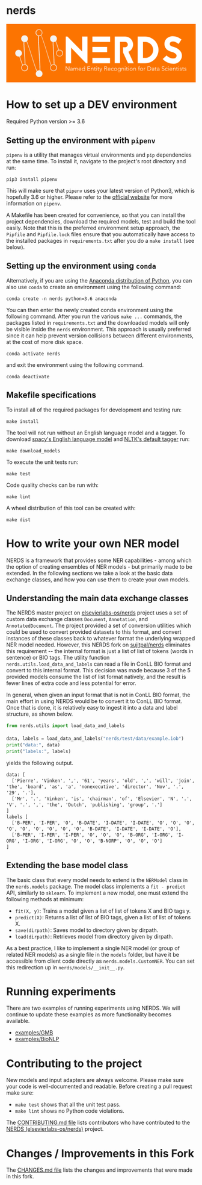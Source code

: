 # nerds
![nerds logo](docs/nerds.png)

# How to set up a DEV environment

Required Python version >= 3.6

## Setting up the environment with `pipenv`

`pipenv` is a utility that manages virtual environments and `pip` dependencies at the same time. To install it, navigate to the project's root directory and run:

```
pip3 install pipenv
```

This will make sure that `pipenv` uses your latest version of Python3, which is hopefully 3.6 or higher. Please refer to the [official website](https://docs.pipenv.org/) for more information on `pipenv`.

A Makefile has been created for convenience, so that you can install the project dependencies, download the required models, test and build the tool easily. Note that this is the preferred environment setup approach, the `Pipfile` and `Pipfile.lock` files ensure that you automatically have access to the installed packages in `requirements.txt` after you do a `make install` (see below).

## Setting up the environment using `conda`

Alternatively, if you are using the [Anaconda distribution of Python](https://www.anaconda.com/), you can also use `conda` to create an environment using the following command:

```
conda create -n nerds python=3.6 anaconda
```

You can then enter the newly created conda environment using the following command. After you run the various `make ...` commands, the packages listed in `requirements.txt` and the downloaded models will only be visible inside the `nerds` environment. This approach is usually preferred since it can help prevent version collisions between different environments, at the cost of more disk space.

```
conda activate nerds
```

and exit the environment using the following command.

```
conda deactivate
```

## Makefile specifications

To install all of the required packages for development and testing run:

```
make install
```

The tool will not run without an English language model and a tagger. To download [spacy's English language model](https://spacy.io/usage/models) and [NLTK's default tagger](https://www.nltk.org/api/nltk.tag.html#nltk.tag.perceptron.AveragedPerceptron) run:

```
make download_models
```

To execute the unit tests run:

```
make test
```

Code quality checks can be run with:

```
make lint
```

A wheel distribution of this tool can be created with:

```
make dist
```

# How to write your own NER model

NERDS is a framework that provides some NER capabilities - among which the option of creating ensembles of NER models - but primarily made to be extended. In the following sections we take a look at the basic data exchange classes, and how you can use them to create your own models.

## Understanding the main data exchange classes

The NERDS master project on [elsevierlabs-os/nerds](https://github.com/elsevierlabs-os/nerds) project uses a set of custom data exchange classes `Document`, `Annotation`, and `AnnotatedDocument`. The project provided a set of conversion utilities which could be used to convert provided datasets to this format, and convert instances of these classes back to whatever format the underlying wrapped NER model needed. However, this NERDS fork on [sujitpal/nerds](https://github.com/sujitpal/nerds) eliminates this requirement -- the internal format is just a list of list of tokens (words in sentence) or BIO tags. The utility function `nerds.utils.load_data_and_labels` can read a file in ConLL BIO format and convert to this internal format. This decision was made because 3 of the 5 provided models consume the list of list format natively, and the result is fewer lines of extra code and less potential for error.

In general, when given an input format that is not in ConLL BIO format, the main effort in using NERDS would be to convert it to ConLL BIO format. Once that is done, it is relatively easy to ingest it into a data and label structure, as shown below.

```python
from nerds.utils import load_data_and_labels

data, labels = load_data_and_labels("nerds/test/data/example.iob")
print("data:", data)
print("labels:", labels)
```

yields the following output.

```
data: [
  ['Pierre', 'Vinken', ',', '61', 'years', 'old', ',', 'will', 'join', 'the', 'board', 'as', 'a', 'nonexecutive', 'director', 'Nov', '.', '29', '.'], 
  ['Mr', '.', 'Vinken', 'is', 'chairman', 'of', 'Elsevier', 'N', '.', 'V', '.', ',', 'the', 'Dutch', 'publishing', 'group', '.']
]
labels [
  ['B-PER', 'I-PER', 'O', 'B-DATE', 'I-DATE', 'I-DATE', 'O', 'O', 'O', 'O', 'O', 'O', 'O', 'O', 'O', 'B-DATE', 'I-DATE', 'I-DATE', 'O'], 
  ['B-PER', 'I-PER', 'I-PER', 'O', 'O', 'O', 'B-ORG', 'I-ORG', 'I-ORG', 'I-ORG', 'I-ORG', 'O', 'O', 'B-NORP', 'O', 'O', 'O']
]
```

## Extending the base model class

The basic class that every model needs to extend is the `NERModel` class in the `nerds.models` package. The model class implements a `fit - predict` API, similarly to `sklearn`. To implement a new model, one must extend the following methods at minimum:

*  `fit(X, y)`: Trains a model given a list of list of tokens X and BIO tags y.
*  `predict(X)`: Returns a list of list of BIO tags, given a list of list of tokens X.
*  `save(dirpath)`: Saves model to directory given by dirpath.
*  `load(dirpath)`: Retrieves model from directory given by dirpath.

As a best practice, I like to implement a single NER model (or group of related NER models) as a single file in the `models` folder, but have it be accessible from client code directly as `nerds.models.CustomNER`. You can set this redirection up in `nerds/models/__init__.py`.

# Running experiments

There are two examples of running experiments using NERDS. We will continue to update these examples as more functionality becomes available.

* [examples/GMB](examples/GMB)
* [examples/BioNLP](examples/BioNLP)

# Contributing to the project

New models and input adapters are always welcome. Please make sure your code is well-documented and readable. Before creating a pull request make sure:

* `make test` shows that all the unit test pass.
* `make lint` shows no Python code violations.

The [CONTRIBUTING.md file](docs/CONTRIBUTING.md) lists contributors who have contributed to the [NERDS (elsevierlabs-os/nerds)](https://github.com/elsevierlabs-os/nerds) project.

# Changes / Improvements in this Fork

The [CHANGES.md file](docs/CHANGES.md) lists the changes and improvements that were made in this fork.

